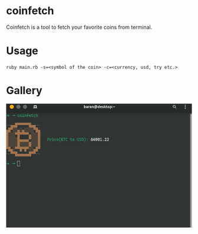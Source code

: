 # coinfetch
Coinfetch is a tool to fetch your favorite coins from terminal. 
# Usage
```
ruby main.rb -s=<symbol of the coin> -c=<currency, usd, try etc.>
```

<h1>Gallery</h1>
<div align="center">
<img src="pics/inuse.png">
</div>

